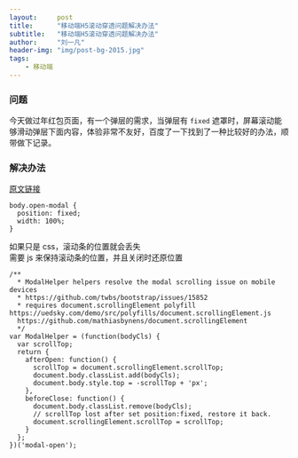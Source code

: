 ```yaml
---
layout:     post
title:      "移动端H5滚动穿透问题解决办法"
subtitle:   "移动端H5滚动穿透问题解决办法"
author:     "刘一凡"
header-img: "img/post-bg-2015.jpg"
tags:
    - 移动端
---
```



### 问题

今天做过年红包页面，有一个弹层的需求，当弹层有 `fixed` 遮罩时，屏幕滚动能够滑动弹层下面内容，体验非常不友好，百度了一下找到了一种比较好的办法，顺带做下记录。


### 解决办法

[原文链接](https://uedsky.com/2016-06/mobile-modal-scroll/)

```
body.open-modal {
  position: fixed;
  width: 100%;
}
```

如果只是 css，滚动条的位置就会丢失 <br>
需要 js 来保持滚动条的位置，并且关闭时还原位置

```
/**
  * ModalHelper helpers resolve the modal scrolling issue on mobile devices
  * https://github.com/twbs/bootstrap/issues/15852
  * requires document.scrollingElement polyfill https://uedsky.com/demo/src/polyfills/document.scrollingElement.js
  https://github.com/mathiasbynens/document.scrollingElement
  */
var ModalHelper = (function(bodyCls) {
  var scrollTop;
  return {
    afterOpen: function() {
      scrollTop = document.scrollingElement.scrollTop;
      document.body.classList.add(bodyCls);
      document.body.style.top = -scrollTop + 'px';
    },
    beforeClose: function() {
      document.body.classList.remove(bodyCls);
      // scrollTop lost after set position:fixed, restore it back.
      document.scrollingElement.scrollTop = scrollTop;
    }
  };
})('modal-open');
```
